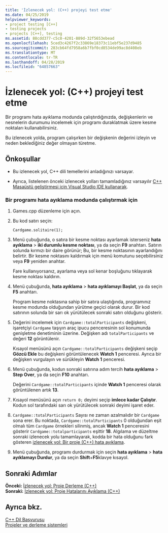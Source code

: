 ```yaml
---
title: 'İzlenecek yol: (C++) projeyi test etme'
ms.date: 04/25/2019
helpviewer_keywords:
- project testing [C++]
- testing projects
- projects [C++], testing
ms.assetid: 88cdd377-c5c8-4201-889d-32f5653ebead
ms.openlocfilehash: 5ced3c4267f2c33869e18373c11ebf5e237d9485
ms.sourcegitcommit: 283cb64fd7958a6b7fbf0cd8534de99ac8d408eb
ms.translationtype: MT
ms.contentlocale: tr-TR
ms.lasthandoff: 04/28/2019
ms.locfileid: "64857663"
---
```

# <a name="walkthrough-testing-a-project-c"></a>İzlenecek yol: (C++) projeyi test etme

Bir programı hata ayıklama modunda çalıştırdığınızda, değişkenlerin ve nesnelerin durumunu incelemek için programı duraklatmak üzere kesme noktaları kullanabilirsiniz.

Bu izlenecek yolda, program çalışırken bir değişkenin değerini izleyin ve neden beklediğiniz değer olmayan türetme.

## <a name="prerequisites"></a>Önkoşullar

- Bu izlenecek yol, C++ dili temellerini anladığınızı varsayar.

- Ayrıca, listelenen önceki izlenecek yolları tamamladığınız varsayılır [C++ Masaüstü geliştirmesi için Visual Studio IDE kullanarak](../ide/using-the-visual-studio-ide-for-cpp-desktop-development.md).

### <a name="to-run-a-program-in-debug-mode"></a>Bir programı hata ayıklama modunda çalıştırmak için

1. Games.cpp düzenleme için açın.

1. Bu kod satırı seçin:

   `Cardgame.solitaire(1);`

1. Menü çubuğunda, o satıra bir kesme noktası ayarlamak isterseniz **hata ayıklama** > **iki durumlu kesme noktası**, ya da seçin **F9** anahtarı. Satırın solunda kırmızı bir daire görünür; Bu, bir kesme noktasının ayarlandığını belirtir. Bir kesme noktasını kaldırmak için menü komutunu seçebilirsiniz veya **F9** yeniden anahtar.

   Fare kullanıyorsanız, ayarlama veya sol kenar boşluğunu tıklayarak kesme noktası kaldırın.

1. Menü çubuğunda, **hata ayıklama** > **hata ayıklamayı Başlat**, ya da seçin **F5** anahtarı.

   Program kesme noktasına sahip bir satıra ulaştığında, programınız kesme modunda olduğundan yürütme geçici olarak durur. Bir kod satırının solunda bir sarı ok yürütülecek sonraki satırı olduğunu gösterir.

1. Değerini incelemek için `Cardgame::totalParticipants` değişkeni, işaretçiyi `Cardgame` taşıyın araç ipucu penceresinin sol konumunda genişletme denetiminin üzerine. Değişken adı `totalParticipants` ve değeri **12** görüntülenir.

   Kısayol menüsünü açın `Cardgame::totalParticipants` değişkeni seçip **Gözcü Ekle** bu değişkeni görüntülenecek **Watch 1** penceresi. Ayrıca bir değişken vurgulayın ve sürükleyin **Watch 1** penceresi.

1. Menü çubuğunda, kodun sonraki satırına adım tercih **hata ayıklama** > **Step Over**, ya da seçin **F10** anahtarı.

   Değerini `Cardgame::totalParticipants` içinde **Watch 1** penceresi olarak görüntülenen artık **13**.

1. Kısayol menüsünü açın `return 0;` deyimi seçip **imlece kadar Çalıştır**. Kodun sol tarafındaki sarı ok yürütülecek sonraki deyimi işaret eder.

1. `Cardgame::totalParticipants` Sayısı ne zaman azalmalıdır bir `Cardgame` sona erer. Bu noktada, `Cardgame::totalParticipants` 0 olduğundan eşit olmalı tüm `Cardgame` örnekleri silinmiş, ancak **Watch 1** penceresini gösterir `Cardgame::totalparticipants` eşittir **18**. Algılama ve düzeltme sonraki izlenecek yolu tamamlayarak, kodda bir hata olduğunu fark gösteren [izlenecek yol: Bir proje (C++) hata ayıklama](../ide/walkthrough-debugging-a-project-cpp.md).

1. Menü çubuğunda, programı durdurmak için seçin **hata ayıklama** > **hata ayıklamayı Durdur**, ya da seçin **Shift**+**F5**klavye kısayol.

## <a name="next-steps"></a>Sonraki Adımlar

**Önceki:** [İzlenecek yol: Proje Derleme (C++)](../ide/walkthrough-building-a-project-cpp.md)<br/>
**Sonraki:** [İzlenecek yol: Proje Hatalarını Ayıklama (C++)](../ide/walkthrough-debugging-a-project-cpp.md)<br/>

## <a name="see-also"></a>Ayrıca bkz.

[C++ Dil Başvurusu](../cpp/cpp-language-reference.md)<br/>
[Projeler ve derleme sistemleri](../build/projects-and-build-systems-cpp.md)<br/>
